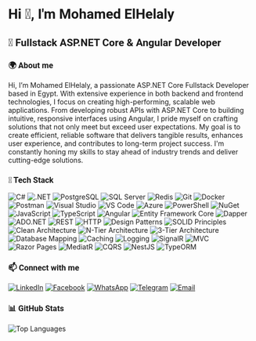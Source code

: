 # <span style="font-family: 'Roboto', sans-serif;">Hi 👋, I'm Mohamed ElHelaly</span>

## <span style="font-family: 'Roboto', sans-serif;">🚀 Fullstack ASP.NET Core & Angular Developer</span>

### <span style="font-family: 'Roboto', sans-serif;">🌍 About me</span>
Hi, I’m Mohamed ElHelaly, a passionate ASP.NET Core Fullstack Developer based in Egypt. With extensive experience in both backend and frontend technologies, I focus on creating high-performing, scalable web applications. From developing robust APIs with ASP.NET Core to building intuitive, responsive interfaces using Angular, I pride myself on crafting solutions that not only meet but exceed user expectations. My goal is to create efficient, reliable software that delivers tangible results, enhances user experience, and contributes to long-term project success. I'm constantly honing my skills to stay ahead of industry trends and deliver cutting-edge solutions.

### <span style="font-family: 'Roboto', sans-serif;">🚀 Tech Stack</span>
![C#](https://img.shields.io/badge/C%23-239120?style=for-the-badge&logo=c-sharp&logoColor=white)
![.NET](https://img.shields.io/badge/.NET-512BD4?style=for-the-badge&logo=dotnet&logoColor=white)
![PostgreSQL](https://img.shields.io/badge/PostgreSQL-336791?style=for-the-badge&logo=postgresql&logoColor=white)
![SQL Server](https://img.shields.io/badge/Microsoft%20SQL%20Server-CC2927?style=for-the-badge&logo=microsoft%20sql%20server&logoColor=white)
![Redis](https://img.shields.io/badge/redis-%23DD0031.svg?&style=for-the-badge&logo=redis&logoColor=white)
![Git](https://img.shields.io/badge/Git-F05033?style=for-the-badge&logo=git&logoColor=white)
![Docker](https://img.shields.io/badge/Docker-2CA5E0?style=for-the-badge&logo=docker&logoColor=white)
![Postman](https://img.shields.io/badge/Postman-FF6C37?style=for-the-badge&logo=postman&logoColor=white)
![Visual Studio](https://img.shields.io/badge/Visual%20Studio-5C2D91.svg?style=for-the-badge&logo=visual-studio&logoColor=white)
![VS Code](https://img.shields.io/badge/Visual%20Studio%20Code-0078d7.svg?style=for-the-badge&logo=visual-studio-code&logoColor=white)
![Azure](https://img.shields.io/badge/Microsoft_Azure-0089D6?style=for-the-badge&logo=microsoft-azure&logoColor=white)
![PowerShell](https://img.shields.io/badge/PowerShell-5391FE?style=for-the-badge&logo=powershell&logoColor=white)
![NuGet](https://img.shields.io/badge/NuGet-004880?style=for-the-badge&logo=nuget&logoColor=white)
![JavaScript](https://img.shields.io/badge/JavaScript-F7DF1E?style=for-the-badge&logo=javascript&logoColor=black)
![TypeScript](https://img.shields.io/badge/TypeScript-007ACC?style=for-the-badge&logo=typescript&logoColor=white)
![Angular](https://img.shields.io/badge/Angular-DD0031?style=for-the-badge&logo=angular&logoColor=white)
![Entity Framework Core](https://img.shields.io/badge/Entity%20Framework%20Core-7A7A7A?style=for-the-badge&logo=dotnet&logoColor=white)
![Dapper](https://img.shields.io/badge/Dapper-43B02A?style=for-the-badge&logo=dapper&logoColor=white)
![ADO.NET](https://img.shields.io/badge/ADO.NET-0053F1?style=for-the-badge&logo=dotnet&logoColor=white)
![REST](https://img.shields.io/badge/REST-00A7E1?style=for-the-badge&logo=rest&logoColor=white)
![HTTP](https://img.shields.io/badge/HTTP-00A4A2?style=for-the-badge&logo=http&logoColor=white)
![Design Patterns](https://img.shields.io/badge/Design%20Patterns-333333?style=for-the-badge&logo=pattern&logoColor=white)
![SOLID Principles](https://img.shields.io/badge/SOLID%20Principles-23B9A4?style=for-the-badge&logo=dotnet&logoColor=white)
![Clean Architecture](https://img.shields.io/badge/Clean%20Architecture-EEEE00?style=for-the-badge&logo=architecture&logoColor=black)
![N-Tier Architecture](https://img.shields.io/badge/N%2DTier%20Architecture-FDB913?style=for-the-badge&logo=architecture&logoColor=black)
![3-Tier Architecture](https://img.shields.io/badge/3%2DTier%20Architecture-4C9BEB?style=for-the-badge&logo=architecture&logoColor=white)
![Database Mapping](https://img.shields.io/badge/Database%20Mapping-9B79D1?style=for-the-badge&logo=database&logoColor=white)
![Caching](https://img.shields.io/badge/Caching-0764B0?style=for-the-badge&logo=cache&logoColor=white)
![Logging](https://img.shields.io/badge/Logging-306D7C?style=for-the-badge&logo=loggly&logoColor=white)
![SignalR](https://img.shields.io/badge/SignalR-00E1F1?style=for-the-badge&logo=signalr&logoColor=white)
![MVC](https://img.shields.io/badge/MVC-1E4E79?style=for-the-badge&logo=aspdotnet&logoColor=white)
![Razor Pages](https://img.shields.io/badge/Razor%20Pages-5194F6?style=for-the-badge&logo=razor&logoColor=white)
![MediatR](https://img.shields.io/badge/MediatR-2D68A5?style=for-the-badge&logo=mediatR&logoColor=white)
![CQRS](https://img.shields.io/badge/CQRS-02B1A7?style=for-the-badge&logo=cqrs&logoColor=white)
![NestJS](https://img.shields.io/badge/NestJS-E0234E?style=for-the-badge&logo=nestjs&logoColor=white)
![TypeORM](https://img.shields.io/badge/TypeORM-FF5733?style=for-the-badge&logo=typeorm&logoColor=white)


### <span style="font-family: 'Roboto', sans-serif;">📫 Connect with me</span>
[![LinkedIn](https://img.shields.io/badge/LinkedIn-0077B5?style=for-the-badge&logo=linkedin&logoColor=white)](https://www.linkedin.com/in/mohamed-elhelaly-251a33223/)
[![Facebook](https://img.shields.io/badge/Facebook-1877F2?style=for-the-badge&logo=facebook&logoColor=white)](https://www.facebook.com/mohamed.elhelaly.50951/)
[![WhatsApp](https://img.shields.io/badge/WhatsApp-25D366?style=for-the-badge&logo=whatsapp&logoColor=white)](https://wa.me/201145753861)
[![Telegram](https://img.shields.io/badge/Telegram-2CA5E0?style=for-the-badge&logo=telegram&logoColor=white)](https://t.me/Muhamed_ElHelaly)
[![Email](https://img.shields.io/badge/Email-D14836?style=for-the-badge&logo=gmail&logoColor=white)](mailto:me5260287@gmail.com)

### <span style="font-family: 'Roboto', sans-serif;">📊 GitHub Stats</span>
![Top Languages](https://github-readme-stats.vercel.app/api/top-langs?username=netninjaengineer&show_icons=true&locale=en&layout=compact)
